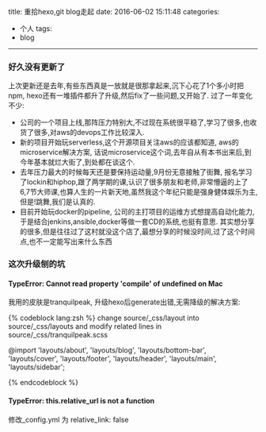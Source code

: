 title: 重拾hexo,git blog走起
date: 2016-06-02 15:11:48
categories:
 - 个人
tags:
 - blog
---

### 好久没有更新了
上次更新还是去年,有些东西真是一放就是很那拿起来,沉下心花了1个多小时把npm, hexo还有一堆插件都升了升级,然后fix了一些问题,又开始了.
过了一年变化不少:
- 公司的一个项目上线,那阵压力特别大,不过现在系统很平稳了,学习了很多,也收货了很多,对aws的devops工作比较深入.
- 新的项目开始玩serverless,这个开源项目关注aws的应该都知道, aws的microservice解决方案, 话说microservice这个词,去年自从有本书出来后,到今年基本就烂大街了,到处都在谈这个.
- 去年压力最大的时候每天还是要保持运动量,9月份无意接触了街舞, 报名学习了lockin和hiphop,跟了两学期的课,认识了很多朋友和老师,非常懵逼的上了6,7节大师课,也算人生的一片新天地,虽然我这个年纪只能是强身健体娱乐为主,但是!跳舞,我们是认真的.
- 目前开始玩docker的pipeline, 公司的主打项目的运维方式想提高自动化能力,于是结合jenkins,ansible,docker等做一套CD的系统,也挺有意思.
其实想分享的很多,但是往往过了这村就没这个店了,最想分享的时候没时间,过了这个时间点,也不一定能写出来什么东西

### 这次升级刨的坑
#### TypeError: Cannot read property 'compile' of undefined on Mac 
我用的皮肤是tranquilpeak, 升级hexo后generate出错,无需降级的解决方案: 

{% codeblock lang:zsh %}
change source/_css/layout into source/_css/layouts and modify related lines in source/_css/tranquilpeak.scss

@import
    'layouts/about',
    'layouts/blog',
    'layouts/bottom-bar',
    'layouts/cover',
    'layouts/footer',
    'layouts/header',
    'layouts/main',
    'layouts/sidebar';
    
{% endcodeblock %}

#### TypeError: this.relative_url is not a function
修改_config.yml 为 relative_link: false